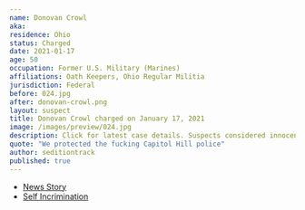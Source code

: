 ```yaml
---
name: Donovan Crowl
aka:
residence: Ohio
status: Charged
date: 2021-01-17
age: 50
occupation: Former U.S. Military (Marines)
affiliations: Oath Keepers, Ohio Regular Militia
jurisdiction: Federal
before: 024.jpg
after: donovan-crowl.png
layout: suspect
title: Donovan Crowl charged on January 17, 2021
image: /images/preview/024.jpg
description: Click for latest case details. Suspects considered innocent until proven guilty.
quote: "We protected the fucking Capitol Hill police"
author: seditiontrack
published: true
---
```


- [News Story](https://www.washingtonpost.com/national-security/oath-keeper-three-percenter-arrests/2021/01/17/27e726f2-5847-11eb-a08b-f1381ef3d207_story.html)
- [Self Incrimination](https://www.newyorker.com/news/news-desk/a-former-marine-stormed-the-capitol-as-part-of-a-far-right-militia)
